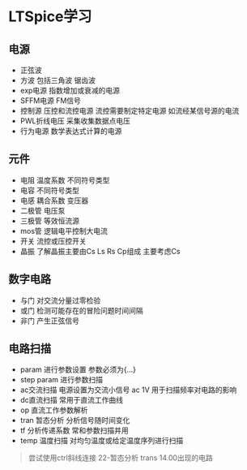 # LTSpice学习
## 电源
- 正弦波
- 方波 包括三角波 锯齿波
- exp电源 指数增加或衰减的电源
- SFFM电源 FM信号
- 控制源 压控和流控电源 流控需要制定特定电源 如流经某信号源的电流
- PWL折线电压 采集收集数据点电压
- 行为电源 数学表达式计算的电源

## 元件
- 电阻 温度系数 不同符号类型
- 电容 不同符号类型
- 电感 耦合系数 变压器
- 二极管 电压泵
- 三极管 等效恒流源
- mos管 逻辑电平控制大电流
- 开关 流控或压控开关
- 晶振 了解晶振主要由Cs Ls Rs Cp组成 主要考虑Cs

## 数字电路
- 与门 对交流分量过零检验
- 或门 检测可能存在的冒险问题时间间隔
- 非门 产生正弦信号

## 电路扫描
- param 进行参数设置 参数必须为{...}
- step param 进行参数扫描
- ac交流扫描 电源设置为交流小信号 ac 1V 用于扫描频率对电路的影响
- dc直流扫描 常用于直流工作曲线
- op 直流工作参数解析
- tran 暂态分析 分析信号随时间变化
- tf 分析传递系数 常和参数扫描并用
- temp 温度扫描 对均匀温度或给定温度序列进行扫描

> 尝试使用ctrl斜线连接 22-暂态分析 trans 14.00出现的电路
